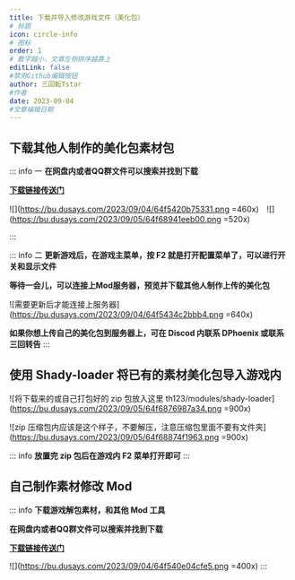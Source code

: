```yaml
---
title: 下载并导入修改游戏文件（美化包）
# 标题
icon: circle-info
# 图标
order: 1
# 数字越小，文章左侧排序越靠上
editLink: false
#禁用Github编辑按钮
author: 三回転Tstar
#作者
date: 2023-09-04
#文章编辑日期
---
```


## 下载其他人制作的美化包素材包

::: info 一
**在网盘内或者QQ群文件可以搜索并找到下载**

[**下载链接传送门**](/about/#非想天则资源下载指路) 

![](https://bu.dusays.com/2023/09/04/64f5420b75331.png =460x)　![](https://bu.dusays.com/2023/09/05/64f68941eeb00.png =520x)

:::

::: info 二
**更新游戏后，在游戏主菜单，按 F2 就是打开配置菜单了，可以进行开关和显示文件**

**等待一会儿，可以连接上Mod服务器，预览并下载其他人制作上传的美化包**

![需要更新后才能连接上服务器](https://bu.dusays.com/2023/09/04/64f5434c2bbb4.png =640x)

**如果你想上传自己的美化包到服务器上，可在 Discod 内联系 DPhoenix 或联系三回转告**
:::

## 使用 Shady-loader 将已有的素材美化包导入游戏内

![将下载来的或自己打包好的 zip 包放入这里 th123/modules/shady-loader](https://bu.dusays.com/2023/09/05/64f6876987a34.png =900x)

![zip 压缩包内应该是这个样子，不要解压，注意压缩包里面不要有文件夹](https://bu.dusays.com/2023/09/05/64f68874f1963.png =900x)

::: info
**放置完 zip 包后在游戏内 F2 菜单打开即可**
:::

## 自己制作素材修改 Mod

::: info 
**下载游戏解包素材，和其他 Mod 工具**

**在网盘内或者QQ群文件可以搜索并找到下载**

[**下载链接传送门**](/about/#非想天则资源下载指路) 

![](https://bu.dusays.com/2023/09/04/64f540e04cfe5.png =400x)
:::


